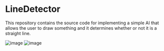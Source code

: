 # LineDetector
This repository contains the source code for implementing a simple AI that allows the user to draw something and it determines whether or not it is a straight line.

![image](https://github.com/SatvikSrinivas/LineDetector/assets/86940601/04b5dd24-e5b9-4ad7-822b-c58cffdbbc86)
![image](https://github.com/SatvikSrinivas/LineDetector/assets/86940601/2afb2f93-2743-4323-937c-7c84de3d91cd)

